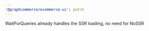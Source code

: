 ```yaml
---
'@graphcommerce/ecommerce-ui': patch
---
```


WaitForQueries already handles the SSR loading, no need for NoSSR
